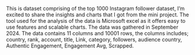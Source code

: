 This is dataset comprising of the top 1000 Instagram follower dataset, I’m excited to share the insights and charts that I got from the mini project. 
The tool used for the analysis of the data is Microsoft excel as it offers easy to use features and scalable charts. 
The data was gathered in September 2024.
The data contains 11 columns and 10001 rows, the columns includes; country, rank, account, title, Link, category, followers, audience country, Authentic Engagement, Engagement Avg, Scrapped.
